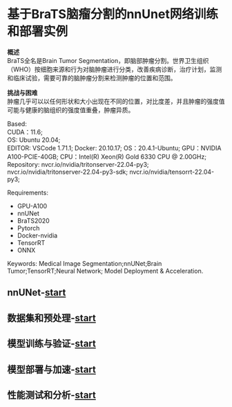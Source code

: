 # 基于BraTS脑瘤分割的nnUnet网络训练和部署实例

__概述__  
BraTS全名是Brain Tumor Segmentation，即脑部肿瘤分割。世界卫生组织（WHO）按细胞来源和行为对脑肿瘤进行分类，改善疾病诊断，治疗计划，监测和临床试验，需要可靠的脑肿瘤分割来检测肿瘤的位置和范围。

__挑战与困难__   
肿瘤几乎可以以任何形状和大小出现在不同的位置，对比度差，并且肿瘤的强度值可能与健康的脑组织的强度值重叠，肿瘤异质。  

Based:   
CUDA：11.6;  
OS: Ubuntu 20.04;  
EDITOR: VSCode 1.71.1;
Docker: 20.10.17;
OS：20.4.1-Ubuntu;
GPU：NVIDIA A100-PCIE-40GB;
CPU：Intel(R) Xeon(R) Gold 6330 CPU @ 2.00GHz;
Repository: 
          nvcr.io/nvidia/tritonserver-22.04-py3;
          nvcr.io/nvidia/tritonserver-22.04-py3-sdk; 
          nvcr.io/nvidia/tensorrt-22.04-py3;

Requirements:   
* GPU-A100 
* nnUNet
* BraTS2020
* Pytorch
* Docker-nvidia
* TensorRT
* ONNX

Keywords: Medical Image Segmentation;nnUNet;Brain Tumor;TensorRT;Neural Network; Model Deployment & Acceleration.

## nnUNet-[start](./nnUnet_deploy/nnUNet.md)

## 数据集和预处理-[start](./nnUnet_deploy/DATASET.md)

## 模型训练与验证-[start](./nnUnet_deploy/Training.md)

## 模型部署与加速-[start](./nnUnet_deploy/DEPLOY.md)

## 性能测试和分析-[start](./nnUnet_deploy/Analysis.md)
